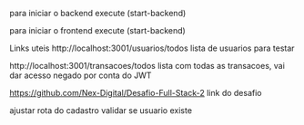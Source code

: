 para iniciar o backend execute (start-backend)

para iniciar o frontend execute (start-backend)

Links uteis
http://localhost:3001/usuarios/todos
lista de usuarios para testar

http://localhost:3001/transacoes/todos
lista com todas as transacoes, vai dar acesso negado por conta do JWT

https://github.com/Nex-Digital/Desafio-Full-Stack-2
link do desafio

ajustar rota do cadastro
validar se usuario existe
